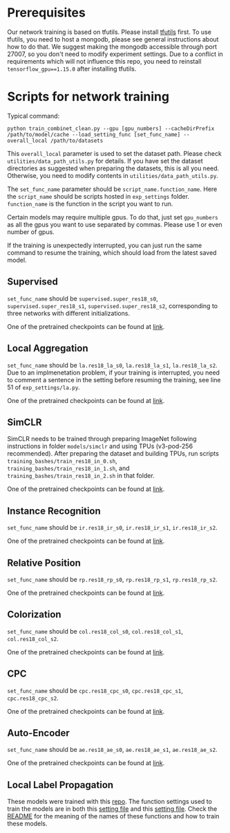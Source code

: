 # Prerequisites

Our network training is based on tfutils. 
Please install [tfutils](https://github.com/neuroailab/tfutils) first.
To use tfutils, you need to host a mongodb, please see general instructions about how to do that.
We suggest making the mongodb accessible through port 27007, so you don't need to modify experiment settings.
Due to a conflict in requirements which will not influence this repo, you need to reinstall `tensorflow_gpu==1.15.0` after installing tfutils.

# Scripts for network training

Typical command:
```
python train_combinet_clean.py --gpu [gpu_numbers] --cacheDirPrefix /path/to/model/cache --load_setting_func [set_func_name] --overall_local /path/to/datasets
```

This `overall_local` parameter is used to set the dataset path. 
Please check `utilities/data_path_utils.py` for details. 
If you have set the dataset directories as suggested when preparing the datasets, this is all you need. 
Otherwise, you need to modify contents in `utilities/data_path_utils.py`.

The `set_func_name` parameter should be `script_name.function_name`. Here the `script_name` should be scripts hosted in `exp_settings` folder. `function_name` is the function in the script you want to run.

Certain models may require multiple gpus. To do that, just set `gpu_numbers` as all the gpus you want to use separated by commas. Please use 1 or even number of gpus.

If the training is unexpectedly interrupted, you can just run the same command to resume the training, which should load from the latest saved model.

## Supervised

`set_func_name` should be `supervised.super_res18_s0`, `supervised.super_res18_s1`, `supervised.super_res18_s2`, corresponding to three networks with different initializations.

One of the pretrained checkpoints can be found at [link](http://visualmaster-models.s3.amazonaws.com/supervised/seed0/checkpoint-505505.tar).

## Local Aggregation

`set_func_name` should be `la.res18_la_s0`, `la.res18_la_s1`, `la.res18_la_s2`. Due to an implmenetation problem, if your training is interrupted, you need to comment a sentence in the setting before resuming the training, see line 51 of `exp_settings/la.py`.

One of the pretrained checkpoints can be found at [link](http://visualmaster-models.s3.amazonaws.com/la/seed1/checkpoint-2502500.tar).

## SimCLR

SimCLR needs to be trained through preparing ImageNet following instructions in folder `models/simclr` and using TPUs (v3-pod-256 recommended). After preparing the dataset and building TPUs, run scripts `training_bashes/train_res18_in_0.sh`, `training_bashes/train_res18_in_1.sh`, and `training_bashes/train_res18_in_2.sh` in that folder.

One of the pretrained checkpoints can be found at [link](http://visualmaster-models.s3.amazonaws.com/simclr/seed0/model.ckpt-311748.tar).

## Instance Recognition

`set_func_name` should be `ir.res18_ir_s0`, `ir.res18_ir_s1`, `ir.res18_ir_s2`.

One of the pretrained checkpoints can be found at [link](http://visualmaster-models.s3.amazonaws.com/ir/seed1/checkpoint-2502500.tar).

## Relative Position

`set_func_name` should be `rp.res18_rp_s0`, `rp.res18_rp_s1`, `rp.res18_rp_s2`.

One of the pretrained checkpoints can be found at [link](http://visualmaster-models.s3.amazonaws.com/rp/seed0/model.ckpt-1181162.tar).

## Colorization

`set_func_name` should be `col.res18_col_s0`, `col.res18_col_s1`, `col.res18_col_s2`.

One of the pretrained checkpoints can be found at [link](http://visualmaster-models.s3.amazonaws.com/color/seed0/model.ckpt-5605040.tar).

## CPC

`set_func_name` should be `cpc.res18_cpc_s0`, `cpc.res18_cpc_s1`, `cpc.res18_cpc_s2`.

One of the pretrained checkpoints can be found at [link](http://visualmaster-models.s3.amazonaws.com/cpc/seed0/model.ckpt-1301300.tar).

## Auto-Encoder

`set_func_name` should be `ae.res18_ae_s0`, `ae.res18_ae_s1`, `ae.res18_ae_s2`.

One of the pretrained checkpoints can be found at [link](http://visualmaster-models.s3.amazonaws.com/ae/seed0/checkpoint-1301300.tar).

## Local Label Propagation

These models were trained with this [repo](https://github.com/neuroailab/LocalLabelProp).
The function settings used to train the models are in both this [setting file](https://github.com/neuroailab/LocalLabelProp/blob/master/saved_settings/llp_res18.py)
and this [setting file](https://github.com/neuroailab/LocalLabelProp/blob/master/saved_settings/llp_for_vm.py).
Check the [README](https://github.com/neuroailab/LocalLabelProp/blob/master/README.md) 
for the meaning of the names of these functions and how to train these models.
